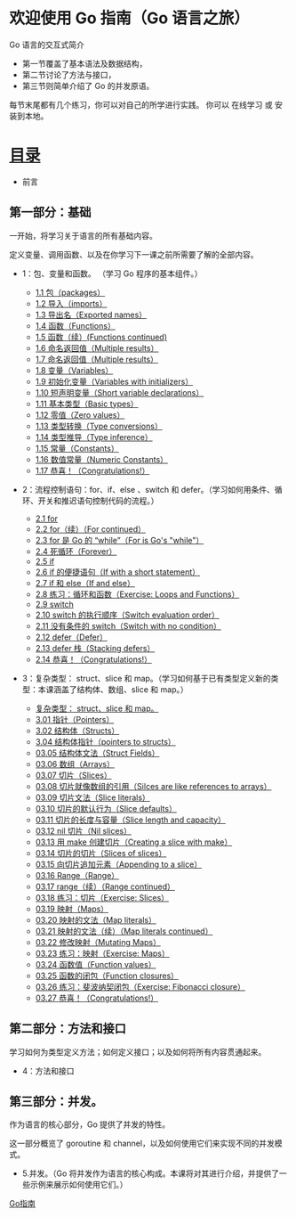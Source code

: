 
# 欢迎使用 Go 指南（Go 语言之旅）

Go 语言的交互式简介

* 第一节覆盖了基本语法及数据结构，
* 第二节讨论了方法与接口，
*  第三节则简单介绍了 Go 的并发原语。

每节末尾都有几个练习，你可以对自己的所学进行实践。 你可以 在线学习 或 安装到本地。

# [目录](https://github.com/gnefiy/go-zh/blob/master/tour/directory.md)

* 前言

## 第一部分：基础

一开始，将学习关于语言的所有基础内容。

定义变量、调用函数、以及在你学习下一课之前所需要了解的全部内容。

* 1：包、变量和函数。 （学习 Go 程序的基本组件。）
	* [1.1 包（packages）](https://github.com/gnefiy/go-zh/blob/master/tour/basics/01.01.md)
	* [1.2 导入（imports）](https://github.com/gnefiy/go-zh/blob/master/tour/basics/01.02.md)
	* [1.3 导出名（Exported names）](https://github.com/gnefiy/go-zh/blob/master/tour/basics/01.03.md)
	* [1.4 函数（Functions）](https://github.com/gnefiy/go-zh/blob/master/tour/basics/01.04.md)
	* [1.5 函数（续）(Functions continued)](https://github.com/gnefiy/go-zh/blob/master/tour/basics/01.05.md)
	* [1.6 命名返回值（Multiple results）](https://github.com/gnefiy/go-zh/blob/master/tour/basics/01.06.md)
	* [1.7 命名返回值（Multiple results）](https://github.com/gnefiy/go-zh/blob/master/tour/basics/01.07.md)
	* [1.8 变量（Variables）](https://github.com/gnefiy/go-zh/blob/master/tour/basics/01.08.md)
	* [1.9 初始化变量（Variables with initializers）](https://github.com/gnefiy/go-zh/blob/master/tour/basics/01.09.md)
	* [1.10 短声明变量（Short variable declarations）](https://github.com/gnefiy/go-zh/blob/master/tour/basics/01.10.md)
	* [1.11 基本类型（Basic types）](https://github.com/gnefiy/go-zh/blob/master/tour/basics/01.11.md)
	* [1.12 零值（Zero values）](https://github.com/gnefiy/go-zh/blob/master/tour/basics/01.12.md)
	* [1.13 类型转换（Type conversions）](https://github.com/gnefiy/go-zh/blob/master/tour/basics/01.13.md)
	* [1.14 类型推导（Type inference）](https://github.com/gnefiy/go-zh/blob/master/tour/basics/01.14.md)
	* [1.15 常量（Constants）](https://github.com/gnefiy/go-zh/blob/master/tour/basics/01.15.md)
	* [1.16 数值常量（Numeric Constants）](https://github.com/gnefiy/go-zh/blob/master/tour/basics/01.16.md)
	* [1.17 恭喜！（Congratulations!）](https://github.com/gnefiy/go-zh/blob/master/tour/basics/01.17.md)

* 2：流程控制语句：for、if、else 、switch 和 defer。（学习如何用条件、循环、开关和推迟语句控制代码的流程。）
	* [2.1 for](https://github.com/gnefiy/go-zh/blob/master/tour/flowcontrol/02.01.md)
	* [2.2 for（续）（For continued）](https://github.com/gnefiy/go-zh/blob/master/tour/flowcontrol/02.02.md)
	* [2.3 for 是 Go 的 “while”（For is Go's "while"）](https://github.com/gnefiy/go-zh/blob/master/tour/flowcontrol/02.03.md)
	* [2.4 死循环（Forever）](https://github.com/gnefiy/go-zh/blob/master/tour/flowcontrol/02.04.md)
	* [2.5 if](https://github.com/gnefiy/go-zh/blob/master/tour/flowcontrol/02.05.md)
	* [2.6 if 的便捷语句（If with a short statement）](https://github.com/gnefiy/go-zh/blob/master/tour/flowcontrol/02.06.md)
	* [2.7 if 和 else（If and else）](https://github.com/gnefiy/go-zh/blob/master/tour/flowcontrol/02.07.md)
	* [2.8 练习：循环和函数（Exercise: Loops and Functions）](https://github.com/gnefiy/go-zh/blob/master/tour/flowcontrol/02.08.md)
	* [2.9 switch](https://github.com/gnefiy/go-zh/blob/master/tour/flowcontrol/02.09.md)
	* [2.10 switch 的执行顺序（Switch evaluation order）](https://github.com/gnefiy/go-zh/blob/master/tour/flowcontrol/02.10.md)
	* [2.11 没有条件的 switch（Switch with no condition）](https://github.com/gnefiy/go-zh/blob/master/tour/flowcontrol/02.11.md)
	* [2.12 defer（Defer）](https://github.com/gnefiy/go-zh/blob/master/tour/flowcontrol/02.12.md)
	* [2.13 defer 栈（Stacking defers）](https://github.com/gnefiy/go-zh/blob/master/tour/flowcontrol/02.13.md)
	* [2.14 恭喜！（Congratulations!）](https://github.com/gnefiy/go-zh/blob/master/tour/flowcontrol/02.14.md)

* 3：复杂类型： struct、slice 和 map。（学习如何基于已有类型定义新的类型：本课涵盖了结构体、数组、slice 和 map。）
  * [复杂类型： struct、slice 和 map。](https://github.com/gnefiy/go-zh/blob/master/tour/moretypes/03.00.md)
  * [3.01 指针（Pointers）](https://github.com/gnefiy/go-zh/blob/master/tour/moretypes/03.01.md)
  * [3.02 结构体（Structs）](https://github.com/gnefiy/go-zh/blob/master/tour/moretypes/03.02.md)
  * [3.04 结构体指针（pointers to structs）](https://github.com/gnefiy/go-zh/blob/master/tour/moretypes/03.04.md)
  * [03.05 结构体文法（Struct Fields）](https://github.com/gnefiy/go-zh/blob/master/tour/moretypes/03.05.md)
  * [03.06 数组（Arrays）](https://github.com/gnefiy/go-zh/blob/master/tour/moretypes/03.06.md)
  * [03.07 切片（Slices）](https://github.com/gnefiy/go-zh/blob/master/tour/moretypes/03.07.md)
  * [03.08 切片就像数组的引用（Silces are like references to arrays）](https://github.com/gnefiy/go-zh/blob/master/tour/moretypes/03.08.md)
  * [03.09 切片文法（Slice literals）](https://github.com/gnefiy/go-zh/blob/master/tour/moretypes/03.09.md)
  * [03.10 切片的默认行为（Slice defaults）](https://github.com/gnefiy/go-zh/blob/master/tour/moretypes/03.10.md)
  * [03.11 切片的长度与容量（Slice length and capacity）](https://github.com/gnefiy/go-zh/blob/master/tour/moretypes/03.11.md)
  * [03.12 nil 切片（Nil slices）](https://github.com/gnefiy/go-zh/blob/master/tour/moretypes/03.12.md)
  * [03.13 用 make 创建切片（Creating a slice with make）](https://github.com/gnefiy/go-zh/blob/master/tour/moretypes/03.13.md)
  * [03.14 切片的切片（Slices of slices）](https://github.com/gnefiy/go-zh/blob/master/tour/moretypes/03.14.md)
  * [03.15 向切片追加元素（Appending to a slice）](https://github.com/gnefiy/go-zh/blob/master/tour/moretypes/03.15.md)
  * [03.16 Range（Range）](https://github.com/gnefiy/go-zh/blob/master/tour/moretypes/03.16.md)
  * [03.17 range（续）（Range continued）](https://github.com/gnefiy/go-zh/blob/master/tour/moretypes/03.17.md)
  * [03.18 练习：切片（Exercise: Slices）](https://github.com/gnefiy/go-zh/blob/master/tour/moretypes/03.18.md)
  * [03.19 映射（Maps）](https://github.com/gnefiy/go-zh/blob/master/tour/moretypes/03.19.md)
  * [03.20 映射的文法（Map literals）](https://github.com/gnefiy/go-zh/blob/master/tour/moretypes/03.20.md)
  * [03.21 映射的文法（续）（Map literals continued）](https://github.com/gnefiy/go-zh/blob/master/tour/moretypes/03.21.md)
  * [03.22 修改映射（Mutating Maps）](https://github.com/gnefiy/go-zh/blob/master/tour/moretypes/03.22.md)
  * [03.23 练习：映射（Exercise: Maps）](https://github.com/gnefiy/go-zh/blob/master/tour/moretypes/03.23.md)
  * [03.24 函数值（Function values）](https://github.com/gnefiy/go-zh/blob/master/tour/moretypes/03.24.md)
  * [03.25 函数的闭包（Function closures）](https://github.com/gnefiy/go-zh/blob/master/tour/moretypes/03.25.md)
  * [03.26 练习：斐波纳契闭包（Exercise: Fibonacci closure）](https://github.com/gnefiy/go-zh/blob/master/tour/moretypes/03.26.md)
  * [03.27 恭喜！（Congratulations!）](https://github.com/gnefiy/go-zh/blob/master/tour/moretypes/03.27.md)

## 第二部分：方法和接口

学习如何为类型定义方法；如何定义接口；以及如何将所有内容贯通起来。

* 4：方法和接口

## 第三部分：并发。

作为语言的核心部分，Go 提供了并发的特性。

这一部分概览了 goroutine 和 channel，以及如何使用它们来实现不同的并发模式。

* 5.并发。（Go 将并发作为语言的核心构成。本课将对其进行介绍，并提供了一些示例来展示如何使用它们。）


[Go指南](https://tour.go-zh.org/list)
